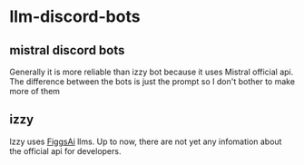 # llm-discord-bots
## mistral discord bots
Generally it is more reliable than izzy bot because it uses Mistral official api. The difference between the bots is just the prompt so I don't bother to make more of them

## izzy
Izzy uses [FiggsAi](https://www.figgs.ai/) llms. Up to now, there are not yet any infomation about the official api for developers.
